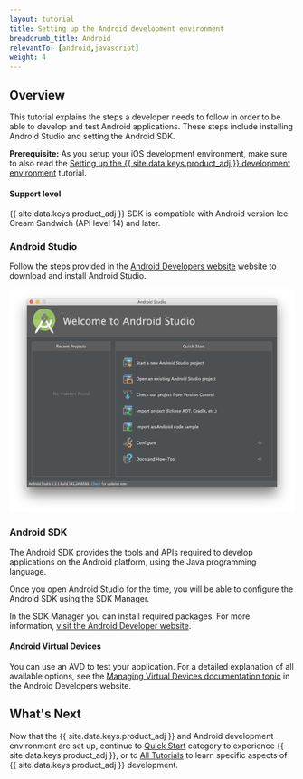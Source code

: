 ```yaml
---
layout: tutorial
title: Setting up the Android development environment
breadcrumb_title: Android
relevantTo: [android,javascript]
weight: 4
---
```

<!-- NLS_CHARSET=UTF-8 -->
## Overview
This tutorial explains the steps a developer needs to follow in order to be able to develop and test Android applications. These steps include installing Android Studio and setting the Android SDK.

**Prerequisite:** As you setup your iOS development environment, make sure to also read the [Setting up the {{ site.data.keys.product_adj }} development environment](../mobilefirst/) tutorial.

#### Support level
{{ site.data.keys.product_adj }} SDK is compatible with Android version Ice Cream Sandwich (API level 14) and later.

### Android Studio
Follow the steps provided in the [Android Developers website](http://developer.android.com/develop/index.html) website to download and install Android Studio.

![Configure the Android SDK](android-studio.png)

### Android SDK
The Android SDK provides the tools and APIs required to develop applications on the Android platform, using the Java programming language.

Once you open Android Studio for the time, you will be able to configure the Android SDK using the SDK Manager.

In the SDK Manager you can install required packages. For more information, [visit the Android Developer website](http://developer.android.com/sdk/index.html).

#### Android Virtual Devices
You can use an AVD to test your application. For a detailed explanation of all available options, see the [Managing Virtual Devices documentation topic](http://developer.android.com/tools/devices/index.html) in the Android Developers website.

## What's Next
Now that the {{ site.data.keys.product_adj }} and Android development environment are set up, continue to [Quick Start](../../../quick-start/android/) category to experience {{ site.data.keys.product_adj }}, or to [All Tutorials](../../../all-tutorials) to learn specific aspects of {{ site.data.keys.product_adj }} development.